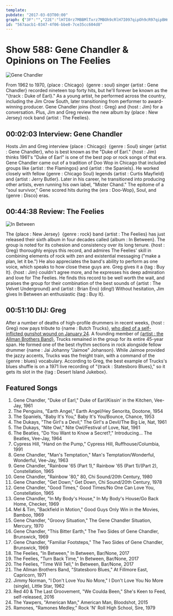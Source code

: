 ```yaml
---
template: 
pubdate: "2017-03-03T00:00"
graph: {"3F":"","22E":"lH7I0rz7MBBMlTxrz7MBOh9cRlH7I097qipOh9cR97qipBHm1G97qipX6cfd","2DA":"TKNXXsKBFesKBFesZkbaBExA7sKBFeBExA7eRBqr"}
id: "567aacb1-0347-4f06-bbe0-7ce35cc604d8"
---
```






# Show 588: Gene Chandler & Opinions on The Feelies

![Gene Chandler](https://static.soundopinions.org/images/2017/genechandler_web.JPG)

From 1962 to 1970, {place : Chicago}  {genre : soul} singer {artist : Gene Chandler} recorded nineteen top forty hits, but he'll forever be known as the "{track : Duke of Earl}." As a young artist, he performed across the country, including the Jim Crow South, later transitioning from performer to award-winning producer. Gene Chandler joins {host : Greg} and {host : Jim} for a conversation. Plus, Jim and Greg review the new album by {place : New Jersey} rock band {artist : The Feelies}.



## 00:02:03 Interview: Gene Chandler

Hosts Jim and Greg interview {place : Chicago}  {genre : Soul} singer {artist : Gene Chandler}, who is best known as the "Duke of Earl." {host : Jim} thinks 1961's "Duke of Earl" is one of the best pop or rock songs of that era. Gene Chandler came out of a tradition of Doo Wop in Chicago that included groups like {artist : the Flamingos} and {artist : the Spaniels}. He worked closely with fellow {genre : Chicago Soul} legends {artist : Curtis Mayfield} and {artist : Jerry Butler}. Later in his career, he transitioned into producing other artists, even running his own label, "Mister Chand." The epitome of a "soul survivor," Gene scored hits during the {era : Doo-Wop}, Soul, and {genre : Disco} eras.



## 00:44:38 Review: The Feelies

![In Between](https://static.soundopinions.org/assets/588/22E0.jpg)

The {place : New Jersey}  {genre : rock} band {artist : The Feelies} has just released their sixth album in four decades called {album : In Between}. The group is noted for its cohesion and consistency over its long tenure. {host : Greg} thoroughly enjoys this record, and admires The Feelies' skill in combining elements of rock with zen and existential messaging ("make a plan, let it be.") He also appreciates the band's ability to perform as one voice, which speaks to how close these guys are. Greg gives it a {tag : Buy It}. {host : Jim} couldn't agree more, and he expresses his deep admiration and love for The Feelies. He finds this record to be well worth the wait, and praises the group for their combination of the best sounds of {artist : The Velvet Underground} and {artist : Brian Eno} (ding!) Without hesitation, Jim gives In Between an enthusiastic {tag : Buy It}.



## 00:51:10 DIJ: Greg

After a number of deaths of high-profile drummers in recent weeks, {host : Greg} now pays tribute to {name : Butch Trucks}, [who died of a self-inflicted gunshot wound on January 24](https://www.nytimes.com/2017/01/25/arts/music/butch-trucks-dead-allman-brothers-drummer.html). A founding member of [{artist : the Allman Brothers Band}](/show/435/), Trucks remained in the group for its entire 45-year span. He formed one of the best rhythm sections in rock alongside fellow drummer {name : Jai Johanny "Jaimoe" Johanson}. While Jaimoe provided the jazzy accents, Trucks was the freight train, with a command of the {genre : blues} vocabulary. According to Greg, the best example of Trucks's blues shuffle is on a 1971 live recording of "{track : Statesboro Blues}," so it gets its slot in the {tag : Desert Island Jukebox}.



## Featured Songs

1. Gene Chandler, "Duke of Earl," Duke of Earl/Kissin' in the Kitchen, Vee-Jay, 1961
2. The Penguins, "Earth Angel," Earth Angel/Hey Senorita, Dootone, 1954
3. The Spaniels, "Baby It's You," Baby It's You/Bounce, Chance, 1953
4. The Dukays, "The Girl's a Devil," The Girl's a Devil/The Big Lie, Nat, 1961
5. The Dukays, "Nite Owl," Nite Owl/Festival of Love, Nat, 1961
6. The Beatles, "Do You Want to Know a Secret?," Introducing... The Beatles, Vee-Jay, 1964
7. Cypress Hill, "Hand on the Pump," Cypress Hill, Ruffhouse/Columbia, 1991
8. Gene Chandler, "Man's Temptation," Man's Temptation/Wonderful, Wonderful, Vee-Jay, 1963
9. Gene Chandler, "Rainbow '65 (Part 1)," Rainbow '65 (Part 1)/(Part 2), Constellation, 1965
10. Gene Chandler, "Rainbow '80," 80, Chi Sound/20th Century, 1980
11. Gene Chandler, "Get Down," Get Down, Chi Sound/20th Century, 1978
12. Gene Chandler, "Good Times," Good Times/No One Can Love You, Constellation, 1965
13. Gene Chandler, "In My Body's House," In My Body's House/Go Back Home, Checker, 1969
14. Mel & Tim, "Backfield in Motion," Good Guys Only Win in the Movies, Bamboo, 1969
15. Gene Chandler, "Groovy Situation," The Gene Chandler Situation, Mercury, 1970
16. Gene Chandler, "This Bitter Earth," The Two Sides of Gene Chandler, Brunswick, 1969
17. Gene Chandler, "Familiar Footsteps," The Two Sides of Gene Chandler, Brunswick, 1969
18. The Feelies, "In Between," In Between, Bar/None, 2017
19. The Feelies, "Turn Back Time," In Between, Bar/None, 2017
20. The Feelies, "Time Will Tell," In Between, Bar/None, 2017
21. The Allman Brothers Band, "Statesboro Blues," At Fillmore East, Capricorn, 1971
22. Jimmy Norman, "I Don't Love You No More," I Don't Love You No More (single), Little Star, 1962
23. Red 40 & The Last Groovement, "We Coulda Been," She's Keen to Feed, self-released, 2016
24. The Yawpers, "American Man," American Man, Bloodshot, 2015
25. Ramones, "Ramones Medley," Rock 'N' Roll High School, Sire, 1979